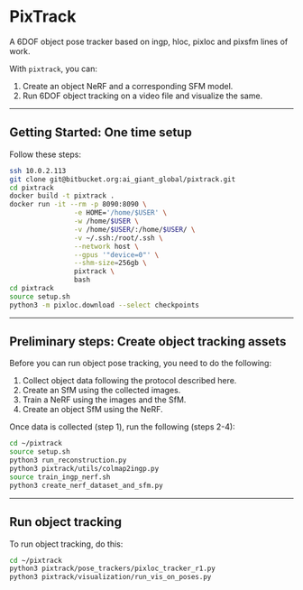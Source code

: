 # PixTrack
A 6DOF object pose tracker based on ingp, hloc, pixloc and pixsfm lines of work.

With `pixtrack`, you can:

1. Create an object NeRF and a corresponding SFM model.
2. Run 6DOF object tracking on a video file and visualize the same.

---

## Getting Started: One time setup

Follow these steps:

```bash
ssh 10.0.2.113
git clone git@bitbucket.org:ai_giant_global/pixtrack.git
cd pixtrack
docker build -t pixtrack .
docker run -it --rm -p 8090:8090 \
				-e HOME='/home/$USER' \
				-w /home/$USER \
				-v /home/$USER/:/home/$USER/ \
				-v ~/.ssh:/root/.ssh \
				--network host \
				--gpus '"device=0"' \
				--shm-size=256gb \
				pixtrack \
				bash
cd pixtrack
source setup.sh
python3 -m pixloc.download --select checkpoints
```

---

## Preliminary steps: Create object tracking assets

Before you can run object pose tracking, you need to do the following:

1. Collect object data following the protocol described here.
2. Create an SfM using the collected images.
3. Train a NeRF using the images and the SfM.
4. Create an object SfM using the NeRF.

Once data is collected (step 1), run the following (steps 2-4):
```bash
cd ~/pixtrack
source setup.sh
python3 run_reconstruction.py 
python3 pixtrack/utils/colmap2ingp.py 
source train_ingp_nerf.sh 
python3 create_nerf_dataset_and_sfm.py
```

---

## Run object tracking
To run object tracking, do this:

```bash
cd ~/pixtrack
python3 pixtrack/pose_trackers/pixloc_tracker_r1.py
python3 pixtrack/visualization/run_vis_on_poses.py
```
